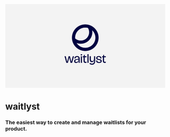 ![banner](/app/opengraph-image.png)

# waitlyst

### The easiest way to create and manage waitlists for your product.